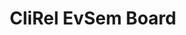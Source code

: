 ---
title: CliRel EvSem Board
redirect_to: https://miro.com/app/board/uXjVOSmrO0c=/?invite_link_id=545994317306
redirect_from: 
  - /CliRelEvSem2022
  - /clirelevsem2022
---